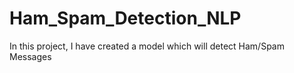 # Ham_Spam_Detection_NLP
In this project, I have created a model which will detect Ham/Spam Messages
